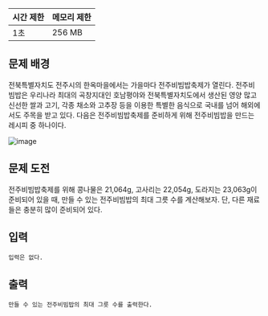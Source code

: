 | 시간 제한 | 메모리 제한 |
| --- | --- |
| 1초 | 256 MB |

## 문제 배경

전북특별자치도 전주시의 한옥마을에서는 가을마다 전주비빔밥축제가 열린다. 전주비빔밥은 우리나라 최대의 곡창지대인 호남평야와 전북특별자치도에서 생산된 영양 많고 신선한 쌀과 고기, 각종 채소와 고추장 등을 이용한 특별한 음식으로 국내를 넘어 해외에서도 주목을 받고 있다. 다음은 전주비빔밥축제를 준비하게 위해 전주비빔밥을 만드는 레시피 중 하나이다.

![image](https://github.com/wkdtjdwns/Python/assets/128266768/fc7a4929-ee52-45a4-bf3f-6c6d249d1b7a)

## 문제 도전

전주비빔밥축제를 위해 콩나물은 21,064g, 고사리는 22,054g, 도라지는 23,063g이 준비되어 있을 때, 만들 수 있는 전주비빔밥의 최대 그릇 수를 계산해보자. 단, 다른 재료들은 충분히 많이
준비되어 있다.

## **입력**

```
입력은 없다.
```

## **출력**

```
만들 수 있는 전주비빔밥의 최대 그릇 수를 출력한다.
```
